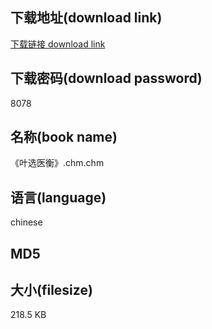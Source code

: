 ## 下载地址(download link)
[下载链接 download link](https://tutu365.netlify.app/?s=%E3%80%8A%E5%8F%B6%E9%80%89%E5%8C%BB%E8%A1%A1%E3%80%8B.chm)

## 下载密码(download password)
8078

## 名称(book name)
《叶选医衡》.chm.chm

## 语言(language)
chinese

## MD5


## 大小(filesize)
218.5 KB
